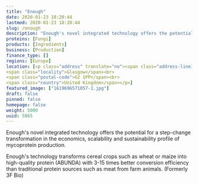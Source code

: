 ```yaml
---
title: "Enough"
date: 2020-01-23 18:20:44
lastmod: 2020-01-23 18:20:44
slug: /enough
description: "Enough's novel integrated technology offers the potential for a step-change transformation in the economics, scalability and sustainability profile of mycoprotein production.Enough's technology transforms cereal crops such as wheat or maize into high-quality protein (ABUNDA) with 3-15 times better conversion efficiency than traditional protein sources such as meat from farm animals. (Formerly 3F Bio)"
proteins: [Fungi]
products: [Ingredients]
business: [Production]
finance_type: []
regions: [Europe]
location: [<p class="address" translate="no"><span class="address-line1">West George Street</span><br>
<span class="locality">Glasgow</span><br>
<span class="postal-code">G2 1PP</span><br>
<span class="country">United Kingdom</span></p>]
featured_image: ["1619696571057-1.jpg"]
draft: false
pinned: false
homepage: false
weight: 5000
uuid: 5865
---
```

<p>Enough's novel integrated technology offers the potential for a step-change transformation in the economics, scalability and sustainability profile of mycoprotein production.</p>
<p>Enough's technology transforms cereal crops such as wheat or maize into high-quality protein (ABUNDA) with 3-15 times better conversion efficiency than traditional protein sources such as meat from farm animals. (Formerly 3F Bio)</p>
